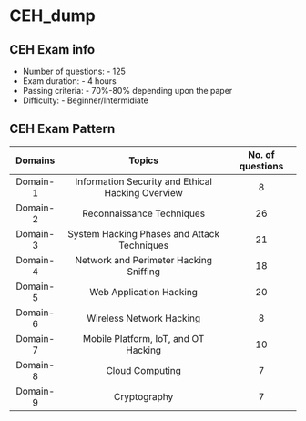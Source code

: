 # CEH_dump

## CEH Exam info
- Number of questions: - 125
- Exam duration: - 4 hours
- Passing criteria: - 70%-80% depending upon the paper
- Difficulty: - Beginner/Intermidiate

## CEH Exam Pattern

|  Domains  | Topics  | No. of questions |
| :--------: | :------: | :--------:  |
| Domain-1 | Information Security and Ethical Hacking Overview	  |        8        |
| Domain-2 | Reconnaissance Techniques	  |       26        |
| Domain-3 | System Hacking Phases and Attack Techniques	  |       21        |
| Domain-4 | Network and Perimeter Hacking Sniffing	  |       18        |
| Domain-5 | Web Application Hacking	  | 20  |
| Domain-6 | Wireless Network Hacking	  |  8  |
| Domain-7 |  Mobile Platform, IoT, and OT Hacking  | 10  |
| Domain-8 | Cloud Computing  |  7  |
| Domain-9 | Cryptography  |  7  |

